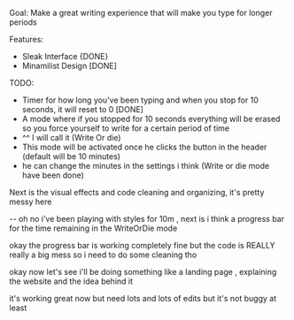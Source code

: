 Goal: Make a great writing experience that will make you type for longer periods

Features: 
- Sleak Interface {DONE}
- Minamilist Design [DONE]

TODO:
- Timer for how long you've been typing and when you stop for 10 seconds, it will reset to 0 [DONE]
- A mode where if you stopped for 10 seconds everything will be erased so you force yourself to write for a certain period of time
- ^^ I will call it (Write Or die)
- This mode will be activated once he clicks the button in the header (default will be 10 minutes)
- he can change the minutes in the settings i think
(Write or die mode have been done)

Next is the visual effects and code cleaning and organizing, it's pretty messy here 


-- oh no i've been playing with styles for 10m , next is i think a progress bar for the time remaining in the WriteOrDie mode

okay the progress bar is working completely fine but the code is REALLY really a big mess so i need to do some cleaning tho

okay now let's see i'll be doing something like a landing page , explaining the website and the idea behind it 

it's working great now but need lots and lots of edits but it's not buggy at least

